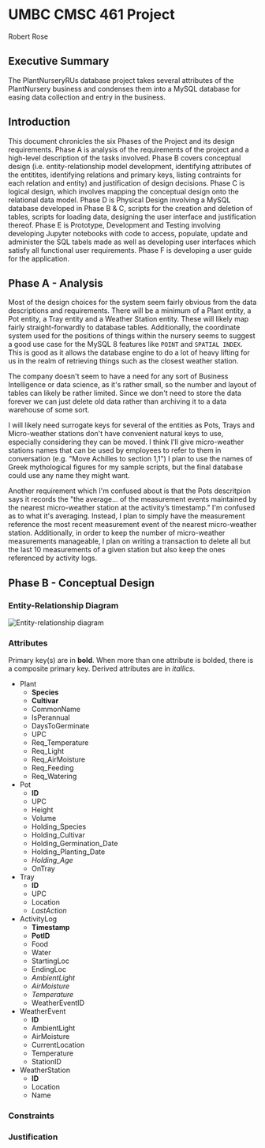 # UMBC CMSC 461 Project

Robert Rose

## Executive Summary

The PlantNurseryRUs database project takes several attributes of the PlantNursery
business and condenses them into a MySQL database for easing data collection and
entry in the business.

## Introduction

This document chronicles the six Phases of the Project and its design requirements.
Phase A is analysis of the requirements of the project and a high-level description
of the tasks involved. Phase B covers conceptual design (i.e. entity-relationship 
model development, identifying attributes of the entitites, identifying relations and
primary keys, listing contraints for each relation and entity) and justification
of design decisions. Phase C is logical design, which involves mapping the conceptual
design onto the relational data model. Phase D is Physical Design involving a MySQL
database developed in Phase B & C, scripts for the creation and deletion of tables,
scripts for loading data, designing the user interface and justification thereof.
Phase E is Prototype, Development and Testing involving developing Jupyter notebooks
with code to access, populate, update and administer the SQL tabels made as well as
developing user interfaces which satisfy all functional user requirements. Phase F
is developing a user guide for the application.

## Phase A - Analysis

Most of the design choices for the system seem fairly obvious from the data descriptions
and requirements. There will be a minimum of a Plant entity, a Pot entity, a Tray
entity and a Weather Station entity. These will likely map fairly straight-forwardly
to database tables. Additionally, the coordinate system used for the positions of 
things within the nursery seems to suggest a good use case for the MySQL 8 features 
like `POINT` and `SPATIAL INDEX`. This is good as it allows the database engine to 
do a lot of heavy lifting for us in the realm of retrieving things such as the
closest weather station.

The company doesn't seem to have a need for any sort of Business Intelligence or 
data science, as it's rather small, so the number and layout of tables can likely 
be rather limited. Since we don't need to store the data forever we can just delete
old data rather than archiving it to a data warehouse of some sort.

I will likely need surrogate keys for several of the entities as Pots, Trays and 
Micro-weather stations don't have convenient natural keys to use, especially
considering they can be moved. I think I'll give micro-weather stations names that
can be used by employees to refer to them in conversation (e.g. "Move Achilles to 
section 1,1") I plan to use the names of Greek mythological figures for my sample
scripts, but the final database could use any name they might want.

Another requirement which I'm confused about is that the Pots descritpion says it
records the "the average... of the measurement events maintained by the nearest 
micro-weather station at the activity’s timestamp." I'm confused as to what it's
averaging. Instead, I plan to simply have the measurement reference the most recent
measurement event of the nearest micro-weather station. Additionally, in order to 
keep the number of micro-weather measurements manageable, I plan on writing a
transaction to delete all but the last 10 measurements of a given station but also
keep the ones referenced by activity logs.

## Phase B - Conceptual Design

### Entity-Relationship Diagram

![Entity-relationship diagram](./erd.png)

### Attributes

Primary key(s) are in **bold**. When more than one attribute is bolded, there is a
composite primary key. Derived attributes are in *itallics*.

- Plant
  - **Species**
  - **Cultivar**
  - CommonName
  - IsPerannual
  - DaysToGerminate
  - UPC
  - Req_Temperature
  - Req_Light
  - Req_AirMoisture
  - Req_Feeding
  - Req_Watering
- Pot
  - **ID**
  - UPC
  - Height
  - Volume
  - Holding_Species
  - Holding_Cultivar
  - Holding_Germination_Date
  - Holding_Planting_Date
  - *Holding_Age*
  - OnTray
- Tray
  - **ID**
  - UPC
  - Location
  - *LastAction*
- ActivityLog
  - **Timestamp**
  - **PotID**
  - Food
  - Water
  - StartingLoc
  - EndingLoc
  - *AmbientLight*
  - *AirMoisture*
  - *Temperature*
  - WeatherEventID
- WeatherEvent
  - **ID**
  - AmbientLight
  - AirMoisture
  - CurrentLocation
  - Temperature
  - StationID
- WeatherStation
  - **ID**
  - Location
  - Name

### Constraints



### Justification
